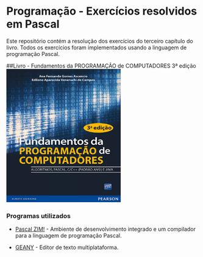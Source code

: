 # Programação -  Exercícios resolvidos em Pascal
Este repositório contém a resolução dos exercícios do terceiro capítulo do livro.
Todos os exercícios foram implementados usando a linguagem de programação Pascal.

##Livro - Fundamentos da PROGRAMAÇÃO de COMPUTADORES 3ª edição
</br>
<img src="./_imagens/livro.jpg" width="300" height="350"/>
</br>

### Programas utilizados

* [Pascal ZIM!](http://pascalzimbr.blogspot.com/) - Ambiente de desenvolvimento integrado e um compilador para a linguagem de programação Pascal.

* [GEANY](https://www.geany.org/) - Editor de texto multiplataforma.
